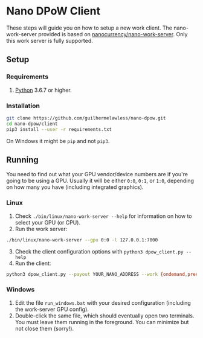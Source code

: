# Nano DPoW Client

These steps will guide you on how to setup a new work client. The nano-work-server provided is based on [nanocurrency/nano-work-server](https://github.com/nanocurrency/nano-work-server). Only this work server is fully supported.

## Setup

### Requirements

1. [Python](https://www.python.org/) 3.6.7 or higher.

### Installation

```bash
git clone https://github.com/guilhermelawless/nano-dpow.git
cd nano-dpow/client
pip3 install --user -r requirements.txt
```

On Windows it might be `pip` and not `pip3`.

## Running

You need to find out what your GPU vendor/device numbers are if you're going to be using a GPU. Usually it will be either `0:0`, `0:1`, or `1:0`, depending on how many you have (including integrated graphics).

### Linux

1. Check `./bin/linux/nano-work-server --help` for information on how to select your GPU (or CPU).
2. Run the work server:

  ```bash
  ./bin/linux/nano-work-server --gpu 0:0 -l 127.0.0.1:7000
  ```
3. Check the client configuration options with `python3 dpow_client.py --help`
4. Run the client:
  ```bash
  python3 dpow_client.py --payout YOUR_NANO_ADDRESS --work {ondemand,precache,any}
  ```

### Windows

1. Edit the file `run_windows.bat` with your desired configuration (including the work-server GPU config).
2. Double-click the same file, which should eventually open two terminals. You must leave them running in the foreground. You can minimize but not close them (sorry!).
